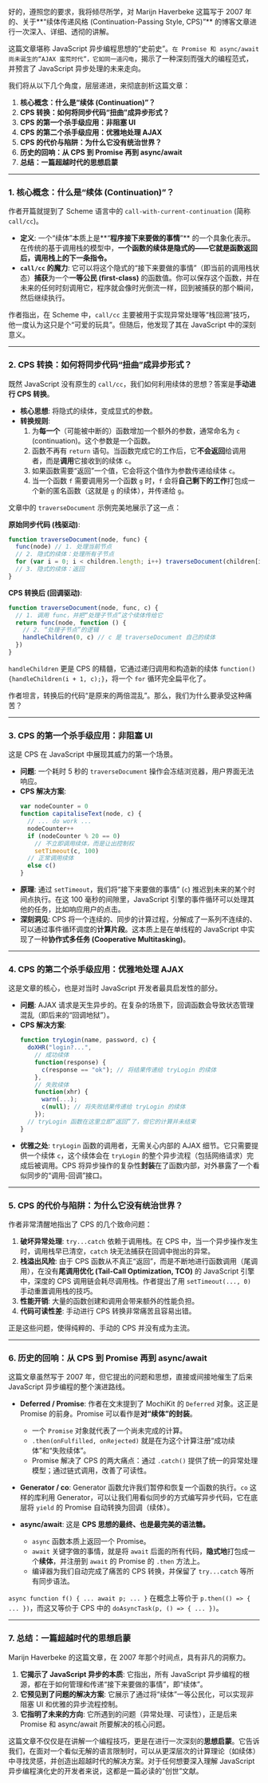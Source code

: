 好的，遵照您的要求，我将倾尽所学，对 Marijn Haverbeke 这篇写于 2007 年的、关于**“续体传递风格 (Continuation-Passing Style, CPS)”** 的博客文章进行一次深入、详细、透彻的讲解。

这篇文章堪称 JavaScript 异步编程思想的“史前史”。`在 Promise 和 async/await 尚未诞生的“AJAX 蛮荒时代”，它如同一道闪电`，揭示了一种深刻而强大的编程范式，并预言了 JavaScript 异步处理的未来走向。

我们将从以下几个角度，层层递进，来彻底剖析这篇文章：

1.  **核心概念：什么是“续体 (Continuation)”？**
2.  **CPS 转换：如何将同步代码“扭曲”成异步形式？**
3.  **CPS 的第一个杀手级应用：非阻塞 UI**
4.  **CPS 的第二个杀手级应用：优雅地处理 AJAX**
5.  **CPS 的代价与陷阱：为什么它没有统治世界？**
6.  **历史的回响：从 CPS 到 Promise 再到 async/await**
7.  **总结：一篇超越时代的思想启蒙**

---

### 1. 核心概念：什么是“续体 (Continuation)”？

作者开篇就提到了 Scheme 语言中的 `call-with-current-continuation` (简称 `call/cc`)。

- **定义**: 一个“续体”本质上是**“**程序接下来要做的事情**”** 的一个具象化表示。在传统的基于调用栈的模型中，**一个函数的续体是隐式的——它就是函数返回后，调用栈上的下一条指令。**
- **`call/cc` 的魔力**: 它可以将这个隐式的“接下来要做的事情”（即当前的调用栈状态）**捕获**为一个**一等公民 (first-class)** 的函数值。你可以保存这个函数，并在未来的任何时刻调用它，程序就会像时光倒流一样，回到被捕获的那个瞬间，然后继续执行。

作者指出，在 Scheme 中，`call/cc` 主要被用于实现异常处理等“栈回溯”技巧，他一度认为这只是个“可爱的玩具”。但随后，他发现了其在 JavaScript 中的深刻意义。

---

### 2. CPS 转换：如何将同步代码“扭曲”成异步形式？

既然 JavaScript 没有原生的 `call/cc`，我们如何利用续体的思想？答案是**手动进行 CPS 转换**。

- **核心思想**: 将隐式的续体，变成显式的参数。
- **转换规则**:
  1.  为**每一个**（可能被中断的）函数增加一个额外的参数，通常命名为 `c` (continuation)。这个参数是一个函数。
  2.  函数不再有 `return` 语句。当函数完成它的工作后，它**不会返回**给调用者，而是**调用**它接收到的续体 `c`。
  3.  如果函数需要“返回”一个值，它会将这个值作为参数传递给续体 `c`。
  4.  当一个函数 `f` 需要调用另一个函数 `g` 时，`f` 会将**自己剩下的工作**打包成一个新的匿名函数（这就是 `g` 的续体），并传递给 `g`。

文章中的 `traverseDocument` 示例完美地展示了这一点：

**原始同步代码 (栈驱动)**:

```javascript
function traverseDocument(node, func) {
  func(node) // 1. 处理当前节点
  // 2. 隐式的续体：处理所有子节点
  for (var i = 0; i < children.length; i++) traverseDocument(children[i], func)
  // 3. 隐式的续体：返回
}
```

**CPS 转换后 (回调驱动)**:

```javascript
function traverseDocument(node, func, c) {
  // 1. 调用 func，并把“处理子节点”这个续体传给它
  return func(node, function () {
    // 2. “处理子节点”的逻辑
    handleChildren(0, c) // c 是 traverseDocument 自己的续体
  })
}
```

`handleChildren` 更是 CPS 的精髓，它通过递归调用和构造新的续体 `function(){handleChildren(i + 1, c);}`，将一个 `for` 循环完全扁平化了。

作者坦言，转换后的代码“是原来的两倍混乱”。那么，我们为什么要承受这种痛苦？

---

### 3. CPS 的第一个杀手级应用：非阻塞 UI

这是 CPS 在 JavaScript 中展现其威力的第一个场景。

- **问题**: 一个耗时 5 秒的 `traverseDocument` 操作会冻结浏览器，用户界面无法响应。
- **CPS 解决方案**:
  ```javascript
  var nodeCounter = 0
  function capitaliseText(node, c) {
    // ... do work ...
    nodeCounter++
    if (nodeCounter % 20 == 0)
      // 不立即调用续体，而是让出控制权
      setTimeout(c, 100)
    // 正常调用续体
    else c()
  }
  ```
- **原理**: 通过 `setTimeout`，我们将“接下来要做的事情” (`c`) 推迟到未来的某个时间点执行。在这 100 毫秒的间隙里，JavaScript 引擎的事件循环可以处理其他的任务，比如响应用户的点击。
- **深刻洞见**: CPS 将一个连续的、同步的计算过程，分解成了一系列不连续的、可以通过事件循环调度的**计算片段**。这本质上是在单线程的 JavaScript 中实现了一种**协作式多任务 (Cooperative Multitasking)**。

---

### 4. CPS 的第二个杀手级应用：优雅地处理 AJAX

这是文章的核心，也是对当时 JavaScript 开发者最具启发性的部分。

- **问题**: AJAX 请求是天生异步的。在复杂的场景下，回调函数会导致状态管理混乱（即后来的“回调地狱”）。
- **CPS 解决方案**:
  ```javascript
  function tryLogin(name, password, c) {
    doXHR("login?...",
      // 成功续体
      function(response) {
        c(response == "ok"); // 将结果传递给 tryLogin 的续体
      },
      // 失败续体
      function(xhr) {
        warn(...);
        c(null); // 将失败结果传递给 tryLogin 的续体
      });
    // tryLogin 函数在这里立即“返回”了，但它的计算并未结束
  }
  ```
- **优雅之处**: `tryLogin` 函数的调用者，无需关心内部的 AJAX 细节。它只需要提供一个续体 `c`，这个续体会在 `tryLogin` 的整个异步流程（包括网络请求）完成后被调用。CPS 将异步操作的复杂性**封装**在了函数内部，对外暴露了一个看似同步的“调用-回调”接口。

---

### 5. CPS 的代价与陷阱：为什么它没有统治世界？

作者非常清醒地指出了 CPS 的几个致命问题：

1.  **破坏异常处理**: `try...catch` 依赖于调用栈。在 CPS 中，当一个异步操作发生时，调用栈早已清空，`catch` 块无法捕获在回调中抛出的异常。
2.  **栈溢出风险**: 由于 CPS 函数从不真正“返回”，而是不断地进行函数调用（尾调用），在没有**尾调用优化 (Tail-Call Optimization, TCO)** 的 JavaScript 引擎中，深度的 CPS 调用链会耗尽调用栈。作者提出了用 `setTimeout(..., 0)` 手动重置调用栈的技巧。
3.  **性能开销**: 大量的函数创建和调用会带来额外的性能负担。
4.  **代码可读性差**: 手动进行 CPS 转换非常痛苦且容易出错。

正是这些问题，使得纯粹的、手动的 CPS 并没有成为主流。

---

### 6. 历史的回响：从 CPS 到 Promise 再到 async/await

这篇文章虽然写于 2007 年，但它提出的问题和思想，直接或间接地催生了后来 JavaScript 异步编程的整个演进路线。

- **Deferred / Promise**: 作者在文末提到了 MochiKit 的 `Deferred` 对象。这正是 Promise 的前身。Promise 可以看作是**对“续体”的封装**。

  - 一个 `Promise` 对象就代表了一个尚未完成的计算。
  - `.then(onFulfilled, onRejected)` 就是在为这个计算注册“成功续体”和“失败续体”。
  - Promise 解决了 CPS 的两大痛点：通过 `.catch()` 提供了统一的异常处理模型；通过链式调用，改善了可读性。

- **Generator / co**: Generator 函数允许我们暂停和恢复一个函数的执行。`co` 这样的库利用 Generator，可以让我们用看似同步的方式编写异步代码，它在底层将 `yield` 的 Promise 自动转换为回调（续体）。

- **async/await**: 这是 **CPS 思想的最终、也是最完美的语法糖。**
  - `async` 函数本质上返回一个 Promise。
  - `await` 关键字做的事情，就是将 `await` 后面的所有代码，**隐式地**打包成一个**续体**，并注册到 `await` 的 Promise 的 `.then` 方法上。
  - 编译器为我们自动完成了痛苦的 CPS 转换，并保留了 `try...catch` 等所有同步语法。

`async function f() { ... await p; ... }` 在概念上等价于 `p.then(() => { ... })`，而这又等价于 CPS 中的 `doAsyncTask(p, () => { ... })`。

---

### 7. 总结：一篇超越时代的思想启蒙

Marijn Haverbeke 的这篇文章，在 2007 年那个时间点，具有非凡的洞察力。

1.  **它揭示了 JavaScript 异步的本质**: 它指出，所有 JavaScript 异步编程的根源，都在于如何管理和传递“接下来要做的事情”，即“续体”。
2.  **它预见到了问题的解决方案**: 它展示了通过将“续体”一等公民化，可以实现非阻塞 UI 和优雅的异步流程控制。
3.  **它指明了未来的方向**: 它所遇到的问题（异常处理、可读性），正是后来 Promise 和 async/await 所要解决的核心问题。

这篇文章不仅仅是在讲解一个编程技巧，更是在进行一次深刻的**思想启蒙**。它告诉我们，在面对一个看似无解的语言限制时，可以从更深层次的计算理论（如续体）中寻找灵感，并创造出超越时代的解决方案。对于任何想要深入理解 JavaScript 异步编程演化史的开发者来说，这都是一篇必读的“创世”文献。
